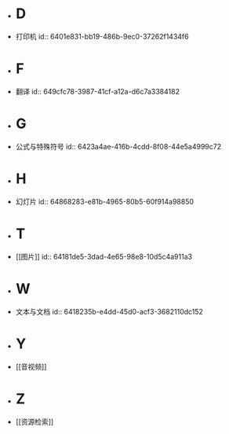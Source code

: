 - # D
- 打印机
  id:: 6401e831-bb19-486b-9ec0-37262f1434f6
- # F
- 翻译
  id:: 649cfc78-3987-41cf-a12a-d6c7a3384182
- # G
- 公式与特殊符号
  id:: 6423a4ae-416b-4cdd-8f08-44e5a4999c72
- # H
- 幻灯片
  id:: 64868283-e81b-4965-80b5-60f914a98850
- # T
- [[图片]]
  id:: 64181de5-3dad-4e65-98e8-10d5c4a911a3
- # W
- 文本与文档
  id:: 6418235b-e4dd-45d0-acf3-3682110dc152
- # Y
- [[音视频]]
- # Z
- [[资源检索]]